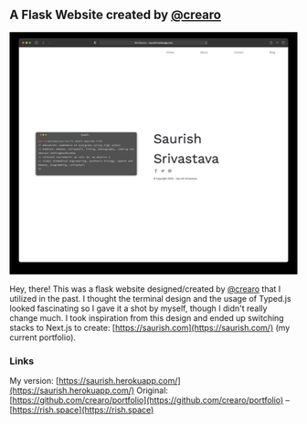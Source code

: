 ## A Flask Website created by [@crearo](https://github.com/crearo)

![Home Page](/screenshots/home.jpg?raw=true "Home Page")

Hey, there! This was a flask website designed/created by [@crearo](https://github.com/crearo) that I utilized in the past. I thought the terminal design and the usage of Typed.js looked fascinating so I gave it a shot by myself, though I didn't really change much. I took inspiration from this design and ended up switching stacks to Next.js to create: [https://saurish.com](https://saurish.com/) (my current portfolio).

### Links
My version: [https://saurish.herokuapp.com/](https://saurish.herokuapp.com/)
Original: [https://github.com/crearo/portfolio](https://github.com/crearo/portfolio) – [https://rish.space](https://rish.space)

